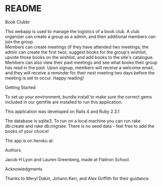 # README

Book Clubbr

This webapp is used to manage the logistics of a book club.  A club organizer can create a group as a admin, and then additional members can join the group.  
Members can create meetings (if they have attended two meetings; the admin can create the first two), suggest books for the group's wishlist, upvote those books on the wishlist, and add books to the site's catalogue. Members can also view their past meetings and see what books their group has read in the past. 
Upon signup, members will receive a welcome email, and they will receive a reminder for their next meeting two days before the meeting is set to occur.
Happy reading! 


Getting Started

To set up your environment, bundle install to make sure the correct gems included in our gemfile are installed to run this application.

This application was developed on Rails 4 and Ruby 2.3.1

The database is sqlite3. To run on a local machine you can run rake db:create and rake db:migrate.
There is no seed data - feel free to add the books of your choice!

The app is on heroku at:



Authors

Jacob H Lyon and Lauren Greenberg, made at Flatiron School.



Acknowledgments

Thanks to Meryl Dakin, Johann Kerr, and Alex Griffith for their guidance.
